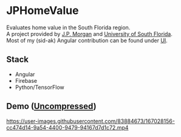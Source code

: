 # JPHomeValue
Evaluates home value in the South Florida region.  
A project provided by [J.P. Morgan](https://www.jpmorgan.com/global) and [University of South Florida](https://www.usf.edu/).  
Most of my (sid-ak) Angular contribution can be found under [UI](https://github.com/sid-ak/JPHomeValue/tree/main/UI/src/app).

## Stack
- Angular
- Firebase
- Python/TensorFlow

## Demo ([Uncompressed](https://drive.google.com/file/d/1VWUtBZM4Uz-zqGOII6mkGlisc-BO-0g2/view?usp=sharing))
https://user-images.githubusercontent.com/83884673/167028156-cc474d14-9a54-4400-9479-94167d7d1c72.mp4
